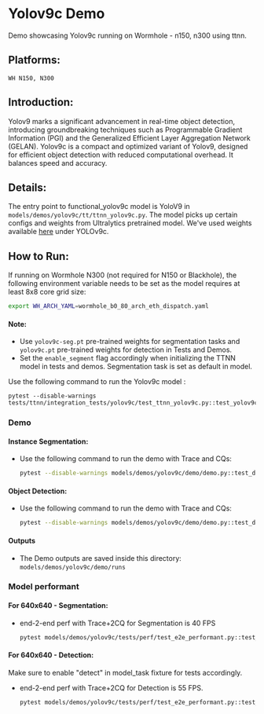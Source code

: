 # Yolov9c Demo
Demo showcasing Yolov9c running on Wormhole - n150, n300 using ttnn.

## Platforms:
    WH N150, N300

## Introduction:
Yolov9 marks a significant advancement in real-time object detection, introducing groundbreaking techniques such as Programmable Gradient Information (PGI) and the Generalized Efficient Layer Aggregation Network (GELAN). Yolov9c is a compact and optimized variant of Yolov9, designed for efficient object detection with reduced computational overhead. It balances speed and accuracy.

## Details:
The entry point to functional_yolov9c model is YoloV9 in `models/demos/yolov9c/tt/ttnn_yolov9c.py`. The model picks up certain configs and weights from Ultralytics pretrained model. We've used weights available [here](https://docs.ultralytics.com/models/yolov9/#performance-on-ms-coco-dataset) under YOLOv9c.

## How to Run:
If running on Wormhole N300 (not required for N150 or Blackhole), the following environment variable needs to be set as the model requires at least 8x8 core grid size:
```sh
export WH_ARCH_YAML=wormhole_b0_80_arch_eth_dispatch.yaml
```

#### Note:
- Use `yolov9c-seg.pt` pre-trained weights for segmentation tasks and `yolov9c.pt` pre-trained weights for detection in Tests and Demos.
- Set the `enable_segment` flag accordingly when initializing the TTNN model in tests and demos. Segmentation task is set as default in model.


Use the following command to run the Yolov9c model :
```
pytest --disable-warnings tests/ttnn/integration_tests/yolov9c/test_ttnn_yolov9c.py::test_yolov9c
```
### Demo

#### Instance Segmentation:

- Use the following command to run the demo with Trace and CQs:

  ```bash
  pytest --disable-warnings models/demos/yolov9c/demo/demo.py::test_demo[tt_model-segment-True-models/demos/yolov9c/demo/image.png-device_params0]
  ```

#### Object Detection:

- Use the following command to run the demo with Trace and CQs:

  ```bash
  pytest --disable-warnings models/demos/yolov9c/demo/demo.py::test_demo[tt_model-detect-True-models/demos/yolov9c/demo/image.png-device_params0]
  ```

#### Outputs
- The Demo outputs are saved inside this directory: `models/demos/yolov9c/demo/runs`

### Model performant

#### For 640x640 - Segmentation:
- end-2-end perf with Trace+2CQ for Segmentation is 40 FPS

  ```bash
  pytest models/demos/yolov9c/tests/perf/test_e2e_performant.py::test_e2e_performant[segment-resolution0-1-act_dtype0-weight_dtype0-device_params0]
  ```

#### For 640x640 - Detection:
Make sure to enable "detect" in model_task fixture for tests accordingly.

- end-2-end perf with Trace+2CQ for Detection is 55 FPS.

  ```bash
  pytest models/demos/yolov9c/tests/perf/test_e2e_performant.py::test_e2e_performant[detect-resolution0-1-act_dtype0-weight_dtype0-device_params0]
  ```
